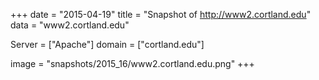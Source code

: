 
+++
date = "2015-04-19"
title = "Snapshot of http://www2.cortland.edu"
data = "www2.cortland.edu"

Server = ["Apache"]
domain = ["cortland.edu"]

  image = "snapshots/2015_16/www2.cortland.edu.png"
+++
#
